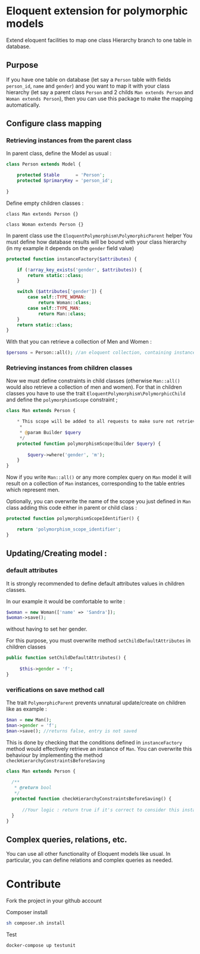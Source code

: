 # Eloquent extension for polymorphic models
Extend eloquent facilities to map one class Hierarchy branch to one table in database.

## Purpose 
If you have one table on database (let say a `Person` table with fields `person_id`, `name` and `gender`) and you want to map it with your class hierarchy (let say a parent class `Person` and 2 childs `Man extends Person` and `Woman extends Person`), then you can use this package to make the mapping automatically.

## Configure class mapping 

### Retrieving instances from the parent class

In parent class, define the Model as usual :
```php
class Person extends Model {

    protected $table      = 'Person';
    protected $primaryKey = 'person_id';
    
}
```

Define empty children classes :

```
class Man extends Person {}

class Woman extends Person {}
```

In parent class use the `EloquentPolymorphism\PolymorphicParent` helper
You must define how database results will be bound with your class hierarchy (in my example it depends on the `gender` field value)
```php
protected function instanceFactory($attributes) {

    if (!array_key_exists('gender', $attributes)) {
        return static::class;
    }

    switch ($attributes['gender']) {
        case self::TYPE_WOMAN:
            return Woman::class;
        case self::TYPE_MAN:
            return Man::class;
    }
    return static::class;
}
```

With that you can retrieve a collection of Men and Women :
```php
$persons = Person::all(); //an eloquent collection, containing instances of `Man` and instances of `Woman`
```

### Retrieving instances from children classes

Now we must define constraints in child classes (otherwise `Man::all()` would also retrieve a collection of men and women).
For that in children classes you have to use the trait `EloquentPolymorphism\PolymorphicChild` and define the `polymorphismScope` constraint ;

```php
class Man extends Person {

    * This scope will be added to all requests to make sure not retrieving other child.
     *
     * @param Builder $query
     */
    protected function polymorphismScope(Builder $query) {
    
        $query->where('gender', 'm');
    }
}
``` 

Now if you write `Man::all()` or any more complex query on `Man` model it will result on a collection of `Man` instances, corresponding to the table entries which represent men.

Optionally, you can overwrite the name of the scope you just defined in `Man` class adding this code either in parent or child class :

```php
protected function polymorphismScopeIdentifier() {

    return 'polymorphism_scope_identifier';
}
```


## Updating/Creating model :

### default attributes

It is strongly recommended to define default attributes values in children classes. 

In our example it would be comfortable to write : 
```php
$woman = new Woman(['name' => 'Sandra']); 
$woman->save();
``` 
without having to set her gender. 

For this purpose, you must overwrite method `setChildDefaultAttributes` in children classes

```php
public function setChildDefaultAttributes() {
      
     $this->gender = 'f';
}
```

### verifications on save method call

The trait `PolymorphicParent` prevents unnatural update/create on children like as example :

```php
$man = new Man();
$man->gender = 'f';
$man->save(); //returns false, entry is not saved
```

This is done by checking that the conditions defined in `instanceFactory` method would effectively retrieve an instance of `Man`.
You can overwrite this behaviour by implementing the method `checkHierarchyConstraintsBeforeSaving` 

```php
class Man extends Person {
  
  /**
   * @return bool
   */
  protected function checkHierarchyConstraintsBeforeSaving() {
  
      //Your logic : return true if it's correct to consider this instance as beeing a man, false otherwise
  }
}
```

## Complex queries, relations, etc.

You can use all other functionality of Eloquent models like usual. In particular, you can define relations and complex queries as needed.

# Contribute

Fork the project in your github account

Composer install
````bash
sh composer.sh install
````

Test
```bash
docker-compose up testunit
```

